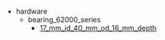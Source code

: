 * hardware
  * bearing_62000_series
    * [17_mm_id_40_mm_od_16_mm_depth](hardware/bearing_62000_series/17_mm_id_40_mm_od_16_mm_depth)
